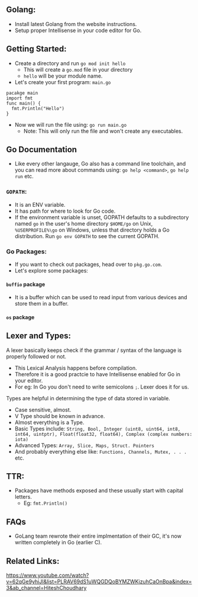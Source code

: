 ## Golang:
- Install latest Golang from the website instructions.
- Setup proper Intellisense in your code editor for Go.

## Getting Started:
- Create a directory and run `go mod init hello`
  - This will create a `go.mod` file in your directory
  - `hello` will be your module name.
- Let's create your first program: `main.go`
```
pacakge main
import fmt
func main() {
  fmt.Println("Hello")
}
```
- Now we will run the file using: `go run main.go`
  - Note: This will only run the file and won't create any executables.

## Go Documentation
- Like every other langauge, Go also has a command line toolchain, and you can read more about commands using: `go help <command>`, `go help run` etc.
### `GOPATH`:
- It is an ENV variable.
- It has path for where to look for Go code.
- If the environment variable is unset, GOPATH defaults to a subdirectory named `go` in the user's home directory `$HOME/go` on Unix, `%USERPROFILE%\go` on Windows, unless that directory holds a Go distribution. Run `go env GOPATH` to see the current GOPATH.

### Go Packages:
- If you want to check out packages, head over to `pkg.go.com`.
- Let's explore some packages:

#### `buffio` package
- It is a buffer which can be used to read input from various devices and store them in a buffer.

#### `os` package

## Lexer and Types:
A lexer basically keeps check if the grammar / syntax of the language is properly followed or not.
- This Lexical Analysis happens before compilation.
- Therefore it is a good practcie to have Intellisense enabled for Go in your editor.
- For eg: In Go you don't need to write semicolons `;`. Lexer does it for us.

Types are helpful in determining the type of data stored in variable.
- Case sensitive, almost.
- V Type should be known in advance.
- Almost everything is a Type.
- Basic Types include: `String, Bool, Integer (uint8, uint64, int8, int64, uintptr), Float(float32, float64), Complex (complex numbers: iota)`
- Advanced Types: `Array, Slice, Maps, Struct. Pointers`
- And probably everything else like: `Functions, Channels, Mutex, . . .` etc.


## TTR:
- Packages have methods exposed and these usually start with capital letters.
  - Eg: `fmt.Println()`

## FAQs
- GoLang team rewrote their entire implmentation of their GC, it's now written completely in Go (earlier C).
## Related Links:
https://www.youtube.com/watch?v=62qGe9yhiJI&list=PLRAV69dS1uWQGDQoBYMZWKjzuhCaOnBpa&index=3&ab_channel=HiteshChoudhary
